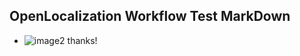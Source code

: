 ## OpenLocalization Workflow Test MarkDown
* ![image2](.\51907129-f03d-4b43-95f6-18d695c5777d.png) 
thanks!
